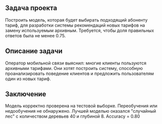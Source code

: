 ## Задача проекта

Построить модель, которая будет выбирать подходящий абоненту тариф, для разработки системы рекомендаций новых тарифов на замену используемым архивным. Требуется, чтобы доля правильных ответов была не менее 0.75.

## Описание задачи

Оператор мобильной связи выяснил: многие клиенты пользуются архивными тарифами. Они хотят построить систему, способную проанализировать поведение клиентов и предложить пользователям один из новых тариф.

## Заключение

Модель корректно проверена на тестовой выборке. Переобучения или недообучения не обнаружено. 
Лучшей моделью оказался "случайный лес" с количеством деревьев 40 и глубиной 8. Accuracy = 0.80
